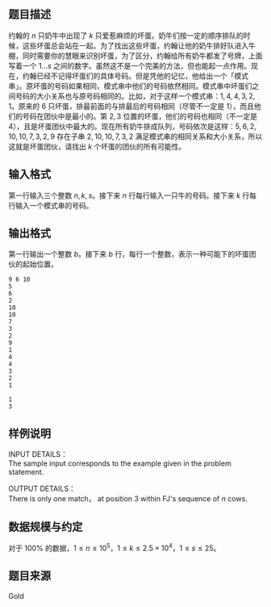 ## 题目描述
约翰的 $n$ 只奶牛中出现了 $k$ 只爱惹麻烦的坏蛋。奶牛们按一定的顺序排队的时候，这些坏蛋总会站在一起。为了找出这些坏蛋，约翰让他的奶牛排好队进入牛棚，同时需要你的慧眼来识别坏蛋，为了区分，约翰给所有奶牛都发了号牌，上面写着一个 $1\dots s$ 之间的数字。虽然这不是一个完美的方法，但也能起一点作用。现在，约翰已经不记得坏蛋们的具体号码。但是凭他的记忆，他给出一个「模式串」。原坏蛋的号码如果相同，模式串中他们的号码依然相同。模式串中坏蛋们之间号码的大小关系也与原号码相同的。比如，对于这样一个模式串：$1,4,4,3,2,1$。原来的 $6$ 只坏蛋，排最前面的与排最后的号码相同（尽管不一定是 $1$），而且他们的号码在团伙中是最小的。第 $2,3$ 位置的坏蛋，他们的号码也相同（不一定是 $4$），且是坏蛋团伙中最大的。现在所有奶牛排成队列，号码依次是这样：$5,6,2,10,10,7,3,2,9$ 存在子串 $2,10,10,7,3,2$ 满足模式串的相同关系和大小关系，所以这就是坏蛋团伙，请找出 $k$ 个坏蛋的团伙的所有可能性。
## 输入格式
第一行输入三个整数 $n,k,s$。接下来 $n$ 行每行输入一只牛的号码。接下来 $k$ 行每行输入一个模式串的号码。
## 输出格式
第一行输出一个整数 $b$。接下来 $b$ 行，每行一个整数，表示一种可能下的坏蛋团伙的起始位置。
```input1
9 6 10
5
6
2
10
10
7
3
2
9
1
4
4
3
2
1
```
```output1
1
3
```
## 样例说明
INPUT DETAILS：  
The sample input corresponds to the example given in the problem statement.

OUTPUT DETAILS：  
There is only one match， at position $3$ within FJ's sequence of $n$ cows.
## 数据规模与约定
对于 $100\%$ 的数据，$1 \leq n \leq 10^5$，$1 \leq k \leq 2.5\times 10^4$，$1 \leq s \leq 25$。
## 题目来源
Gold